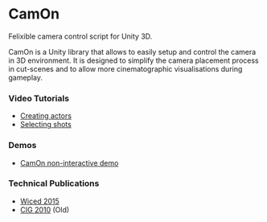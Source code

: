 # CamOn
Felixible camera control script for Unity 3D.

CamOn is a Unity library that allows to easily setup and control the camera in 3D environment. It is designed to simplify the camera placement process in cut-scenes and to allow more cinematographic visualisations during gameplay.

### Video Tutorials
* [Creating actors](https://vimeo.com/134608246)
* [Selecting shots](https://vimeo.com/134607086)

### Demos
* [CamOn non-interactive demo](http://paoloburelli.github.io/camon/)
 
### Technical Publications
* [Wiced 2015](http://www.paoloburelli.com/publications/burelli2015wiced.pdf)
* [CIG 2010](http://www.paoloburelli.com/publications/burelli2010cig.pdf) (Old)
